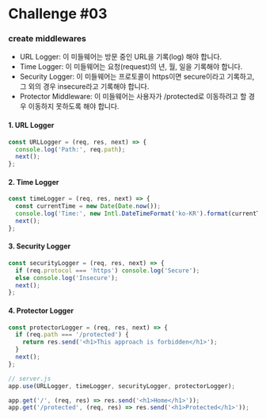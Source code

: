 # Challenge #03

### create middlewares

- URL Logger: 이 미들웨어는 방문 중인 URL을 기록(log) 해야 합니다.
- Time Logger: 이 미들웨어는 요청(request)의 년, 월, 일을 기록해야 합니다.
- Security Logger: 이 미들웨어는 프로토콜이 https이면 secure이라고 기록하고, 그 외의 경우 insecure라고 기록해야 합니다.
- Protector Middleware: 이 미들웨어는 사용자가 /protected로 이동하려고 할 경우 이동하지 못하도록 해야 합니다.

#### 1. URL Logger

```js
const URLLogger = (req, res, next) => {
  console.log('Path:', req.path);
  next();
};
```

#### 2. Time Logger

```js
const timeLogger = (req, res, next) => {
  const currentTime = new Date(Date.now());
  console.log('Time:', new Intl.DateTimeFormat('ko-KR').format(currentTime));
  next();
};
```

#### 3. Security Logger

```js
const securityLogger = (req, res, next) => {
  if (req.protocol === 'https') console.log('Secure');
  else console.log('Insecure');
  next();
};
```

#### 4. Protector Logger

```js
const protectorLogger = (req, res, next) => {
  if (req.path === '/protected') {
    return res.send('<h1>This approach is forbidden</h1>');
  }
  next();
};
```

```js
// server.js
app.use(URLLogger, timeLogger, securityLogger, protectorLogger);

app.get('/', (req, res) => res.send('<h1>Home</h1>'));
app.get('/protected', (req, res) => res.send('<h1>Protected</h1>'));
```
